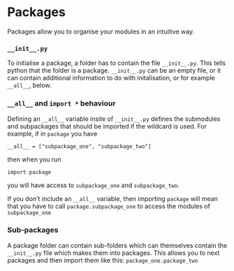 # Packages

Packages allow you to organise your modules in an intuitive way.

### `__init__.py`

To initialise a package, a folder has to contain the file `__init__.py`. This tells python that the folder is a package. `__init__.py` can be an empty file, or it can contain additional information to do with initalisation, or for example `__all__`, below.

### `__all__` and `import *` behaviour

Defining an `__all__` variable insite of `__init__.py` defines the submodules and subpackages that should be imported if the wildcard is used. For example, if in `package` you have

```text
__all__ = ["subpackage_one", "subpackage_two"]
```

then when you run

```text
import package
```

you will have access to `subpackage_one` and `subpackage_two`.

If you don't include an `__all__` variable, then importing `package` will mean that you have to call `package.subpackage_one` to access the modules of `subpackage_one`

### Sub-packages

A package folder can contain sub-folders which can themselves contain the `__init__.py` file which makes them into packages. This allows you to next packages and then import them like this: `package_one.package_two`

